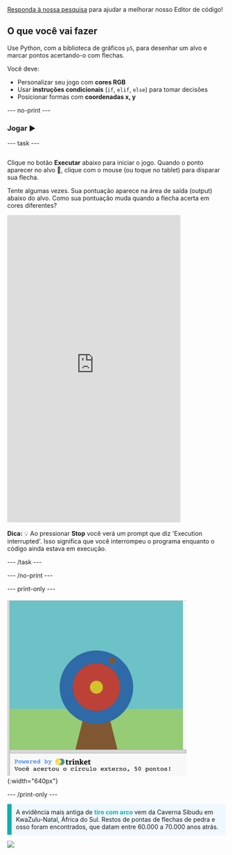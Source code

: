 <div class="c-survey-banner" style="width:100%">
  <a class="c-survey-banner__link" href="https://form.raspberrypi.org/f/code-editor-feedback" target="_blank">Responda à nossa pesquisa</a> para ajudar a melhorar nosso Editor de código!
</div>

## O que você vai fazer

Use Python, com a biblioteca de gráficos `p5`, para desenhar um alvo e marcar pontos acertando-o com flechas.

Você deve:
 + Personalizar seu jogo com **cores RGB**
 + Usar **instruções condicionais** (`if`, `elif`, `else`) para tomar decisões
 + Posicionar formas com **coordenadas x, y**

--- no-print ---

### Jogar ▶️

--- task ---

<div style="display: flex; flex-wrap: wrap">
<div style="flex-basis: 175px; flex-grow: 1">  

Clique no botão **Executar** abaixo para iniciar o jogo. Quando o ponto aparecer no alvo 🎯, clique com o mouse (ou toque no tablet) para disparar sua flecha. 

Tente algumas vezes. Sua pontuação aparece na área de saída (output) abaixo do alvo. Como sua pontuação muda quando a flecha acerta em cores diferentes? 
  <iframe src="https://editor.raspberrypi.org/en/embed/viewer/target-practice-solution" width="400" height="710" frameborder="0" marginwidth="0" marginheight="0" allowfullscreen>
  </iframe>
</div>
</div>

**Dica:** 💡 Ao pressionar **Stop** você verá um prompt que diz 'Execution interrupted'. Isso significa que você interrompeu o programa enquanto o código ainda estava em execução.

--- /task ---

--- /no-print ---

--- print-only ---

![Um alvo de tiro com arco com um ponto de impacto no círculo externo. O texto 'Você atingiu o círculo externo, 50 pontos!' é exibido abaixo](images/blue-points.png){:width="640px"}

--- /print-only ---

<p style="border-left: solid; border-width:10px; border-color: #0faeb0; background-color: aliceblue; padding: 10px;">
A evidência mais antiga de <span style="color: #0faeb0; font-weight: bold;"> tiro com arco </span> vem da Caverna Sibudu em KwaZulu-Natal, África do Sul. Restos de pontas de flechas de pedra e osso foram encontrados, que datam entre 60.000 a 70.000 anos atrás. 
</p>

![](http://code.org/api/hour/begin_coderdojo_target.png)
